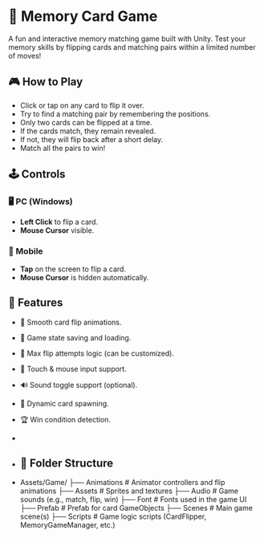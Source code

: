 # 🧠 Memory Card Game

A fun and interactive memory matching game built with Unity. Test your memory skills by flipping cards and matching pairs within a limited number of moves!

## 🎮 How to Play

- Click or tap on any card to flip it over.
- Try to find a matching pair by remembering the positions.
- Only two cards can be flipped at a time.
- If the cards match, they remain revealed.
- If not, they will flip back after a short delay.
- Match all the pairs to win!

## 🕹️ Controls

### 🖥 PC (Windows)
- **Left Click** to flip a card.
- **Mouse Cursor** visible.

### 📱 Mobile
- **Tap** on the screen to flip a card.
- **Mouse Cursor** is hidden automatically.

## 💾 Features

- 🎨 Smooth card flip animations.
- 🔁 Game state saving and loading.
- 🎯 Max flip attempts logic (can be customized).
- 📱 Touch & mouse input support.
- 🔊 Sound toggle support (optional).
- 🧩 Dynamic card spawning.
- 🏆 Win condition detection.

- 
- ## 📁 Folder Structure
- Assets/Game/
├── Animations # Animator controllers and flip animations
├── Assets # Sprites and textures
├── Audio # Game sounds (e.g., match, flip, win)
├── Font # Fonts used in the game UI
├── Prefab # Prefab for card GameObjects
├── Scenes # Main game scene(s)
├── Scripts # Game logic scripts (CardFlipper, MemoryGameManager, etc.)
